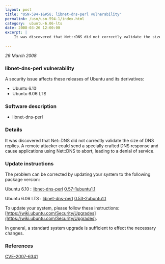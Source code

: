 ```yaml
---
layout: post
title: "USN-594-1&#58; libnet-dns-perl vulnerability"
permalink: /usn/usn-594-1/index.html
category:  ubuntu-6.06-lts
date: 2008-03-26 12:00:00
excerpt: |
    It was discovered that Net::DNS did not correctly validate the size of DNS replies.  A remote attacker could send a specially crafted DNS response and cause applications using Net::DNS to abort, leading to a denial of service. 
    
--- 
```

 
 

*26 March 2008*

### libnet-dns-perl vulnerability

A security issue affects these releases of Ubuntu and its derivatives:

* Ubuntu 6.10
* Ubuntu 6.06 LTS

### Software description

* libnet-dns-perl 

### Details

It was discovered that Net::DNS did not correctly validate the size of DNS replies. A remote attacker could send a specially crafted DNS response and cause applications using Net::DNS to abort, leading to a denial of service. 

### Update instructions

The problem can be corrected by updating your system to the following package version:

Ubuntu 6.10
 : [libnet-dns-perl](https://launchpad.net/ubuntu/+source/libnet-dns-perl) <span> [0.57-1ubuntu1.1](https://launchpad.net/ubuntu/+source/libnet-dns-perl/0.57-1ubuntu1.1) </span> 

Ubuntu 6.06 LTS
 : [libnet-dns-perl](https://launchpad.net/ubuntu/+source/libnet-dns-perl) <span> [0.53-2ubuntu1.1](https://launchpad.net/ubuntu/+source/libnet-dns-perl/0.53-2ubuntu1.1) </span> 

To update your system, please follow these instructions: [https://wiki.ubuntu.com/Security/Upgrades](https://wiki.ubuntu.com/Security/Upgrades).

In general, a standard system upgrade is sufficient to effect the necessary changes. 

### References

 
 [CVE-2007-6341](http://people.ubuntu.com/~ubuntu-security/cve/CVE-2007-6341)
 

